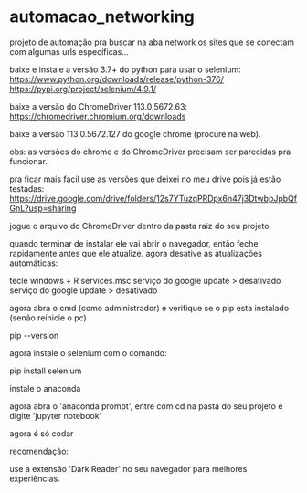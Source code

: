 # automacao_networking
projeto de automação pra buscar na aba network os sites que se conectam com algumas urls específicas...

baixe e instale a versão 3.7+ do python para usar o selenium:
https://www.python.org/downloads/release/python-376/
https://pypi.org/project/selenium/4.9.1/

baixe a versão do ChromeDriver 113.0.5672.63:
https://chromedriver.chromium.org/downloads

baixe a versão 113.0.5672.127 do google chrome (procure na web).

obs: as versões do chrome e do ChromeDriver precisam ser parecidas pra funcionar.

pra ficar mais fácil use as versões que deixei no meu drive pois já estão testadas:
https://drive.google.com/drive/folders/12s7YTuzqPRDpx6n47j3DtwbpJpbQfGnL?usp=sharing

jogue o arquivo do ChromeDriver dentro da pasta raiz do seu projeto.

quando terminar de instalar ele vai abrir o navegador, então feche rapidamente antes que ele atualize.
agora desative as atualizações automáticas:

tecle windows + R
services.msc
serviço do google update > desativado
serviço do google update > desativado

agora abra o cmd (como administrador) e verifique se o pip esta instalado (senão reinicie o pc)

pip --version

agora instale o selenium com o comando:

pip install selenium

instale o anaconda

agora abra o 'anaconda prompt', entre com cd na pasta do seu projeto e digite 'jupyter notebook'

agora é só codar

recomendação:

use a extensão 'Dark Reader' no seu navegador para melhores experiências.